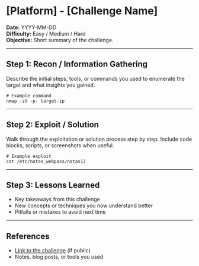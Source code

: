 # [Platform] - [Challenge Name]

**Date:** YYYY-MM-DD  
**Difficulty:** Easy / Medium / Hard  
**Objective:** Short summary of the challenge.

---

## Step 1: Recon / Information Gathering
Describe the initial steps, tools, or commands you used to enumerate the target and what insights you gained.

    # Example command
    nmap -sV -p- target-ip

---

## Step 2: Exploit / Solution
Walk through the exploitation or solution process step by step. Include code blocks, scripts, or screenshots when useful.

    # Example exploit
    cat /etc/natas_webpass/natas17

---

## Step 3: Lessons Learned
- Key takeaways from this challenge  
- New concepts or techniques you now understand better  
- Pitfalls or mistakes to avoid next time

---

## References
- [Link to the challenge](#) (if public)  
- Notes, blog posts, or tools you used